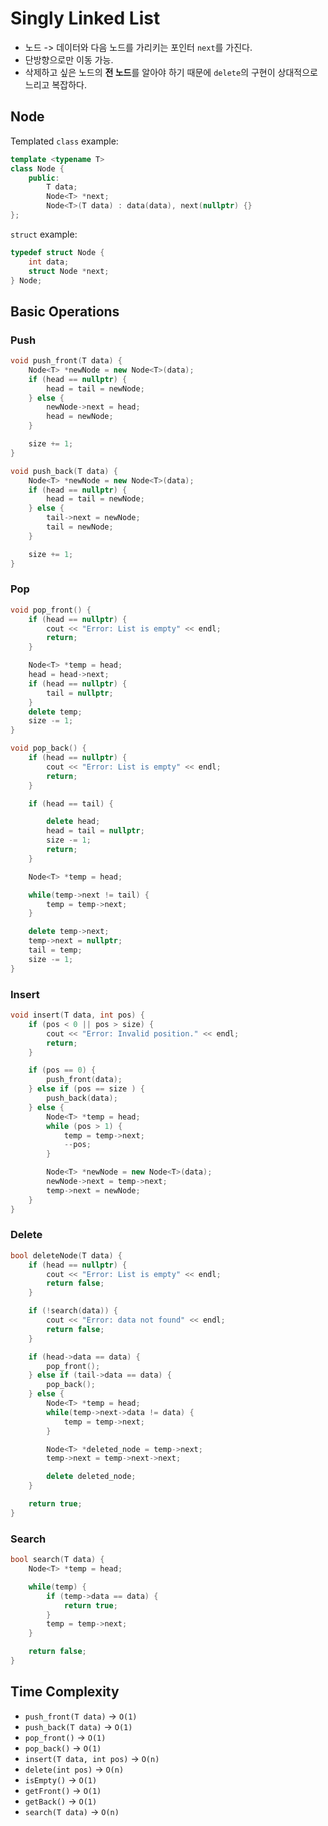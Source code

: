 # Singly Linked List

- 노드 -> 데이터와 다음 노드를 가리키는 포인터 `next`를 가진다.
- 단방향으로만 이동 가능.
- 삭제하고 싶은 노드의 **전 노드**를 알아야 하기 때문에 `delete`의 구현이 상대적으로 느리고 복잡하다.

## Node 

Templated `class` example:

```cpp
template <typename T>
class Node {
    public:
        T data;
        Node<T> *next;
        Node<T>(T data) : data(data), next(nullptr) {}
};
```

`struct` example:
```cpp
typedef struct Node {
	int data;
	struct Node *next;
} Node;
```

## Basic Operations

### Push

```cpp
void push_front(T data) {
	Node<T> *newNode = new Node<T>(data);
	if (head == nullptr) {
		head = tail = newNode;
	} else {
		newNode->next = head;
		head = newNode;
	}

	size += 1;
}

void push_back(T data) {
	Node<T> *newNode = new Node<T>(data);
	if (head == nullptr) {
		head = tail = newNode;
	} else {
		tail->next = newNode;
		tail = newNode;
	}

	size += 1;
}
```

### Pop

```cpp
void pop_front() {
	if (head == nullptr) {
		cout << "Error: List is empty" << endl;
		return;
	}

	Node<T> *temp = head;
	head = head->next;
	if (head == nullptr) {
		tail = nullptr;
	}
	delete temp;
	size -= 1;
}

void pop_back() {
	if (head == nullptr) {
		cout << "Error: List is empty" << endl;
		return;
	}

	if (head == tail) {

		delete head;
		head = tail = nullptr;
		size -= 1;
		return;
	}

	Node<T> *temp = head;

	while(temp->next != tail) {
		temp = temp->next;
	}

	delete temp->next;
	temp->next = nullptr;
	tail = temp;
	size -= 1;
}
```

### Insert

```cpp
void insert(T data, int pos) {
	if (pos < 0 || pos > size) {
		cout << "Error: Invalid position." << endl;
		return;
	}

	if (pos == 0) {
		push_front(data);
	} else if (pos == size ) {
		push_back(data);
	} else {
		Node<T> *temp = head;
		while (pos > 1) {
			temp = temp->next;
			--pos;
		}

		Node<T> *newNode = new Node<T>(data);
		newNode->next = temp->next;
		temp->next = newNode;
	}
}
```

### Delete

```cpp
bool deleteNode(T data) {
	if (head == nullptr) {
		cout << "Error: List is empty" << endl;
		return false;
	}

	if (!search(data)) {
		cout << "Error: data not found" << endl;
		return false;
	}

	if (head->data == data) {
		pop_front();
	} else if (tail->data == data) {
		pop_back();
	} else {
		Node<T> *temp = head;
		while(temp->next->data != data) {
			temp = temp->next;
		}

		Node<T> *deleted_node = temp->next;
		temp->next = temp->next->next;

		delete deleted_node;
	}

	return true;
}
```

### Search

```cpp
bool search(T data) {
	Node<T> *temp = head;

	while(temp) {
		if (temp->data == data) {
			return true;
		}
		temp = temp->next;
	}

	return false;
}
```

## Time Complexity
- `push_front(T data)` -> `O(1)`
- `push_back(T data)` -> `O(1)`
- `pop_front()` -> `O(1)`
- `pop_back()` -> `O(1)`
- `insert(T data, int pos)`  -> `O(n)`
- `delete(int pos)` -> `O(n)`
- `isEmpty()` -> `O(1)`
- `getFront()` -> `O(1)`
- `getBack()` -> `O(1)`
- `search(T data)` -> `O(n)`